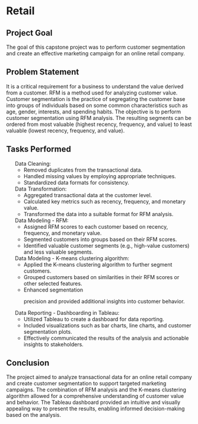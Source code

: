 <!DOCTYPE html>
<html>
<head>
  
</head>
<body>
  <div class="container">
    <h1>Retail</h1>
    <div class="section">
      <h2 class="section-heading">Project Goal</h2>
      <p>The goal of this capstone project was to perform customer segmentation and create an effective marketing campaign for an online retail company.</p>
    </div>
    <div class="section">
      <h2 class="section-heading">Problem Statement</h2>
      <p>It is a critical requirement for a business to understand the value derived from a customer. RFM is a method used for analyzing customer value. Customer segmentation is the practice of segregating the customer base into groups of individuals based on some common characteristics such as age, gender, interests, and spending habits. The objective is to perform customer segmentation using RFM analysis. The resulting segments can be ordered from most valuable (highest recency, frequency, and value) to least valuable (lowest recency, frequency, and value).</p>
    </div>
    <div class="section">
      <h2 class="section-heading">Tasks Performed</h2>
      <ul class="task-list">
        <li>Data Cleaning:
          <ul>
            <li>Removed duplicates from the transactional data.</li>
            <li>Handled missing values by employing appropriate techniques.</li>
            <li>Standardized data formats for consistency.</li>
          </ul>
        </li>
        <li>Data Transformation:
          <ul>
            <li>Aggregated transactional data at the customer level.</li>
            <li>Calculated key metrics such as recency, frequency, and monetary value.</li>
            <li>Transformed the data into a suitable format for RFM analysis.</li>
          </ul>
        </li>
        <li>Data Modeling - RFM:
          <ul>
            <li>Assigned RFM scores to each customer based on recency, frequency, and monetary value.</li>
            <li>Segmented customers into groups based on their RFM scores.</li>
            <li>Identified valuable customer segments (e.g., high-value customers) and less valuable segments.</li>
          </ul>
        </li>
        <li>Data Modeling - K-means clustering algorithm:
          <ul>
            <li>Applied the K-means clustering algorithm to further segment customers.</li>
            <li>Grouped customers based on similarities in their RFM scores or other selected features.</li>
            <li>Enhanced segmentation

 precision and provided additional insights into customer behavior.</li>
          </ul>
        </li>
        <li>Data Reporting - Dashboarding in Tableau:
          <ul>
            <li>Utilized Tableau to create a dashboard for data reporting.</li>
            <li>Included visualizations such as bar charts, line charts, and customer segmentation plots.</li>
            <li>Effectively communicated the results of the analysis and actionable insights to stakeholders.</li>
          </ul>
        </li>
      </ul>
    </div>
    <div class="section">
      <h2 class="section-heading">Conclusion</h2>
      <p>The project aimed to analyze transactional data for an online retail company and create customer segmentation to support targeted marketing campaigns. The combination of RFM analysis and the K-means clustering algorithm allowed for a comprehensive understanding of customer value and behavior. The Tableau dashboard provided an intuitive and visually appealing way to present the results, enabling informed decision-making based on the analysis.</p>
    </div>
  </div>
</body>
</html>
